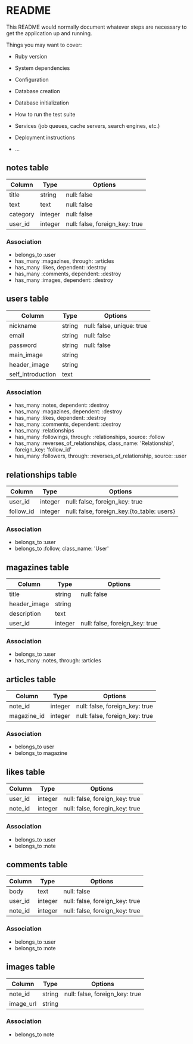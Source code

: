 # README

This README would normally document whatever steps are necessary to get the
application up and running.

Things you may want to cover:

* Ruby version

* System dependencies

* Configuration

* Database creation

* Database initialization

* How to run the test suite

* Services (job queues, cache servers, search engines, etc.)

* Deployment instructions

* ...

## notes table
|Column|Type|Options|
|------|----|-------|
|title|string|null: false|
|text|text|null: false|
|category|integer|null: false|
|user_id|integer|null: false, foreign_key: true|

### Association
- belongs_to :user
- has_many :magazines, through: :articles
- has_many :likes, dependent: :destroy
- has_many :comments, dependent: :destroy
- has_many :images, dependent: :destroy


## users table
|Column|Type|Options|
|------|----|-------|
|nickname|string|null: false, unique: true|
|email|string|null: false|
|password|string|null: false|
|main_image|string||
|header_image|string||
|self_introduction|text||

### Association
- has_many :notes, dependent: :destroy
- has_many :magazines, dependent: :destroy
- has_many :likes, dependent: :destroy
- has_many :comments, dependent: :destroy
- has_many :relationships
- has_many :followings, through: :relationships, source: :follow
- has_many :reverses_of_relationships, class_name: 'Relationship', foreign_key: 'follow_id'
- has_many :followers, through: :reverses_of_relationship, source: :user


## relationships table
|Column|Type|Options|
|------|----|-------|
|user_id|integer|null: false, foreign_key: true|
|follow_id|integer|null: false, foreign_key:{to_table: users}|

### Association
- belongs_to :user
- belongs_to :follow, class_name: 'User'


## magazines table
|Column|Type|Options|
|------|----|-------|
|title|string|null: false|
|header_image|string||
|description|text||
|user_id|integer|null: false, foreign_key: true|

### Association
- belongs_to :user
- has_many :notes, through: :articles


## articles table
|Column|Type|Options|
|------|----|-------|
|note_id|integer|null: false, foreign_key: true|
|magazine_id|integer|null: false, foreign_key: true|

### Association
- belongs_to user
- belongs_to magazine


## likes table
|Column|Type|Options|
|------|----|-------|
|user_id|integer|null: false, foreign_key: true|
|note_id|integer|null: false, foregin_key: true|

### Association
- belongs_to :user
- belongs_to :note


## comments table
|Column|Type|Options|
|------|----|-------|
|body|text|null: false|
|user_id|integer|null: false, foreign_key: true|
|note_id|integer|null: false, foreign_key: true|

### Association
- belongs_to :user
- belongs_to :note


## images table
|Column|Type|Options|
|------|----|-------|
|note_id|string|null: false, foreign_key: true|
|image_url|string||

### Association
- belongs_to note

